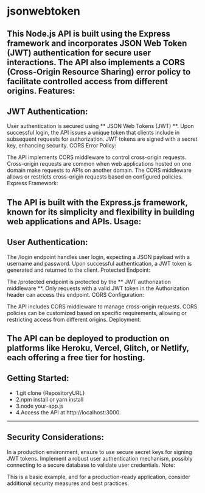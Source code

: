 # jsonwebtoken
This Node.js API is built using the Express framework and incorporates JSON Web Token (JWT) authentication for secure user interactions. The API also implements a CORS (Cross-Origin Resource Sharing) error policy to facilitate controlled access from different origins.
Features:
---
## JWT Authentication:

User authentication is secured using ** JSON Web Tokens (JWT) **.
Upon successful login, the API issues a unique token that clients include in subsequent requests for authorization.
JWT tokens are signed with a secret key, enhancing security.
CORS Error Policy:

The API implements CORS middleware to control cross-origin requests.
Cross-origin requests are common when web applications hosted on one domain make requests to APIs on another domain.
The CORS middleware allows or restricts cross-origin requests based on configured policies.
Express Framework:

The API is built with the Express.js framework, known for its simplicity and flexibility in building web applications and APIs.
Usage:
---
## User Authentication:

The /login endpoint handles user login, expecting a JSON payload with a username and password.
Upon successful authentication, a JWT token is generated and returned to the client.
Protected Endpoint:

The /protected endpoint is protected by the ** JWT authorization middleware **.
Only requests with a valid JWT token in the Authorization header can access this endpoint.
CORS Configuration:

The API includes CORS middleware to manage cross-origin requests.
CORS policies can be customized based on specific requirements, allowing or restricting access from different origins.
Deployment:

The API can be deployed to production on platforms like Heroku, Vercel, Glitch, or Netlify, each offering a free tier for hosting.
---
## Getting Started:
- 1.git clone {RepositoryURL}
- 2.npm install or yarn install
- 3.node your-app.js
- 4.Access the API at http://localhost:3000.
---
## Security Considerations:

In a production environment, ensure to use secure secret keys for signing JWT tokens.
Implement a robust user authentication mechanism, possibly connecting to a secure database to validate user credentials.
Note:

This is a basic example, and for a production-ready application, consider additional security measures and best practices.
